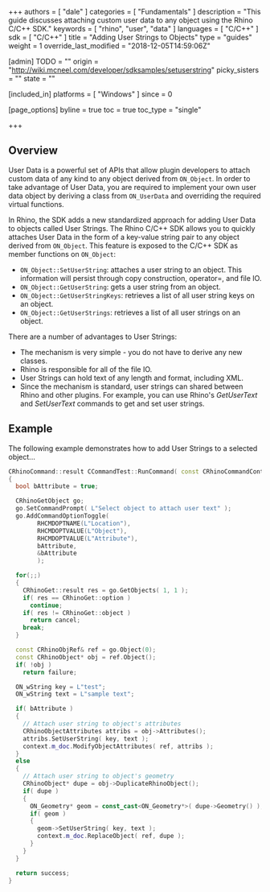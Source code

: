 +++
authors = [ "dale" ]
categories = [ "Fundamentals" ]
description = "This guide discusses attaching custom user data to any object using the Rhino C/C++ SDK."
keywords = [ "rhino", "user", "data" ]
languages = [ "C/C++" ]
sdk = [ "C/C++" ]
title = "Adding User Strings to Objects"
type = "guides"
weight = 1
override_last_modified = "2018-12-05T14:59:06Z"

[admin]
TODO = ""
origin = "http://wiki.mcneel.com/developer/sdksamples/setuserstring"
picky_sisters = ""
state = ""

[included_in]
platforms = [ "Windows" ]
since = 0

[page_options]
byline = true
toc = true
toc_type = "single"

+++

 
## Overview

User Data is a powerful set of APIs that allow plugin developers to attach custom data of any kind to any object derived from `ON_Object`.  In order to take advantage of User Data, you are required to implement your own user data object by deriving a class from `ON_UserData` and overriding the required virtual functions.

In Rhino, the SDK adds a new standardized approach for adding User Data to objects called User Strings.  The Rhino C/C++ SDK allows you to quickly attaches User Data in the form of a key-value string pair to any object derived from `ON_Object`.  This feature is exposed to the C/C++ SDK as member functions on `ON_Object`:

- `ON_Object::SetUserString`: attaches a user string to an object. This information will persist through copy construction, operator=, and file IO.
- `ON_Object::GetUserString`: gets a user string from an object.
- `ON_Object::GetUserStringKeys`: retrieves a list of all user string keys on an object.
- `ON_Object::GetUserStrings`: retrieves a list of all user strings on an object.

There are a number of advantages to User Strings:

- The mechanism is very simple - you do not have to derive any new classes.
- Rhino is responsible for all of the file IO.
- User Strings can hold text of any length and format, including XML.
- Since the mechanism is standard, user strings can shared between Rhino and other plugins.  For example, you can use Rhino's *GetUserText* and *SetUserText* commands to get and set user strings.

## Example

The following example demonstrates how to add User Strings to a selected object...

```cpp
CRhinoCommand::result CCommandTest::RunCommand( const CRhinoCommandContext& context )
{
  bool bAttribute = true;

  CRhinoGetObject go;
  go.SetCommandPrompt( L"Select object to attach user text" );
  go.AddCommandOptionToggle(
        RHCMDOPTNAME(L"Location"),
        RHCMDOPTVALUE(L"Object"),
        RHCMDOPTVALUE(L"Attribute"),
        bAttribute,
        &bAttribute
        );

  for(;;)
  {
    CRhinoGet::result res = go.GetObjects( 1, 1 );
    if( res == CRhinoGet::option )
      continue;
    if( res != CRhinoGet::object )
      return cancel;
    break;
  }

  const CRhinoObjRef& ref = go.Object(0);
  const CRhinoObject* obj = ref.Object();
  if( !obj )
    return failure;

  ON_wString key = L"test";
  ON_wString text = L"sample text";

  if( bAttribute )
  {
    // Attach user string to object's attributes
    CRhinoObjectAttributes attribs = obj->Attributes();
    attribs.SetUserString( key, text );
    context.m_doc.ModifyObjectAttributes( ref, attribs );
  }
  else
  {
    // Attach user string to object's geometry
    CRhinoObject* dupe = obj->DuplicateRhinoObject();
    if( dupe )
    {
      ON_Geometry* geom = const_cast<ON_Geometry*>( dupe->Geometry() );
      if( geom )
      {
        geom->SetUserString( key, text );
        context.m_doc.ReplaceObject( ref, dupe );
      }
    }
  }

  return success;
}
```
